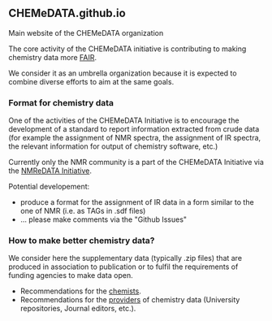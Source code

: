 ## CHEMeDATA.github.io
Main website of the CHEMeDATA organization

<!--- <h3 style="background-color:DodgerBlue;">This website is under construction</h3> ---> 

The core activity of the CHEMeDATA initiative is contributing to making chemistry data more [FAIR](https://www.go-fair.org/fair-principles/).

We consider it as an umbrella organization because it is expected to combine diverse efforts to aim at the same goals. 

### Format for chemistry data

One of the activities of the CHEMeDATA Initiative is to encourage the development of a standard to report information extracted from crude data (for example the assignment of NMR spectra, the assignment of IR spectra, the relevant information for output of chemistry software, etc.)

Currently only the NMR community is a part of the CHEMeDATA Initiative via the [NMReDATA Initiative](https://nmredata.org/).

Potential developement:
- produce a format for the assignment of IR data in a form similar to the one of NMR (i.e. as TAGs in .sdf files)
- ... please make comments via the "Github Issues"

### How to make better chemistry data?

We consider here the supplementary data (typically .zip files) that are produced in association to publication or to fulfil the requirements of funding agencies to make data open.

- Recommendations for the [chemists](chemists.md).
- Recommendations for the [providers](data_provider.md) of chemistry data (University repositories, Journal editors, etc.).

<!---
[t](test_html_javascritp.html) 
---> 
